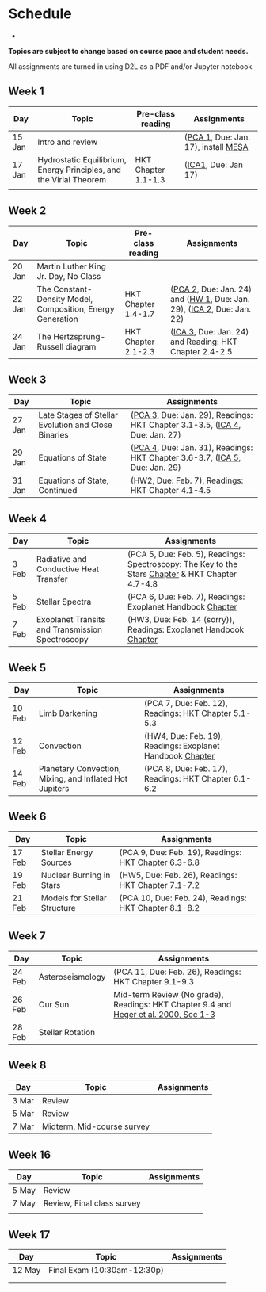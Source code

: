 # Schedule
-

**Topics are subject to change based on course pace and student needs.**

All assignments are turned in using D2L as a PDF and/or Jupyter notebook.

## Week 1

| Day    | Topic                                                               |    Pre-class reading    | Assignments                                                 |
| ------ | ------------------------------------------------------------------- | ----------------------- | ----------------------------------------------------------- |
| 15 Jan | Intro and review                                                    |                         |   ([PCA 1](assignments/pca1.md), Due: Jan. 17), install [MESA](https://docs.mesastar.org/en/24.08.1/quickstart.html)                      |
| 17 Jan | Hydrostatic Equilibrium, Energy Principles, and the Virial Theorem  |  HKT Chapter 1.1-1.3    |     ([ICA1](assignments/ica1.ipynb), Due: Jan 17)                                                        |
|        |                                                                     |                         |                                                             |

## Week 2

| Day    | Topic                                                               |   Pre-class reading     | Assignments                                                 |
| ------ | ------------------------------------------------------------------- | ----------------------- | ----------------------------------------------------------- |
| 20 Jan | Martin Luther King Jr. Day, No Class                                |                         |                                                             |
| 22 Jan | The Constant-Density Model, Composition, Energy Generation                         |   HKT Chapter 1.4-1.7   |       ([PCA 2](assignments/pca2.md), Due: Jan. 24) and ([HW 1](assignments/hw1.md), Due: Jan. 29), ([ICA 2](assignments/ica2.ipynb), Due: Jan. 22)         |
| 24 Jan | The Hertzsprung-Russell diagram                                     |   HKT Chapter 2.1-2.3   |       ([ICA 3](assignments/ica3.ipynb), Due: Jan. 24)   and Reading: HKT Chapter 2.4-2.5                                                   |

## Week 3

| Day    | Topic                                                               | Assignments                                                                           |
| ------ | ------------------------------------------------------------------- | ------------------------------------------------------------------------------------- |
| 27 Jan | Late Stages of Stellar Evolution and Close Binaries                 |  ([PCA 3](assignments/pca3.md), Due: Jan. 29), Readings: HKT Chapter 3.1-3.5, ([ICA 4](assignments/ica4.ipynb), Due: Jan. 27)          |
| 29 Jan | Equations of State                                                  |  ([PCA 4](assignments/pca4.md), Due: Jan. 31), Readings: HKT Chapter 3.6-3.7, ([ICA 5](assignments/ica5.ipynb), Due: Jan. 29)           |
| 31 Jan | Equations of State, Continued                                       |  (HW2, Due: Feb. 7), Readings:   HKT Chapter 4.1-4.5                                  |

## Week 4

| Day    | Topic                                                               | Assignments                                                                           |
| ------ | ------------------------------------------------------------------- | ------------------------------------------------------------------------------------- |
| 3 Feb  | Radiative and Conductive Heat Transfer                              |  (PCA 5, Due: Feb. 5), Readings: Spectroscopy: The Key to the Stars [Chapter](https://rdcu.be/d57mB)  & HKT Chapter 4.7-4.8  |
| 5 Feb  | Stellar Spectra                                                     |  (PCA 6, Due: Feb. 7), Readings: Exoplanet Handbook [Chapter](https://rdcu.be/d57mI)   |
| 7 Feb  | Exoplanet Transits and Transmission Spectroscopy                    |  (HW3, Due: Feb. 14 (sorry)), Readings: Exoplanet Handbook [Chapter](https://rdcu.be/d57mN)  |

## Week 5

| Day    | Topic                                                               | Assignments                                                                           |
| ------ | ------------------------------------------------------------------- | ------------------------------------------------------------------------------------- |
| 10 Feb | Limb Darkening                                                      |  (PCA 7, Due: Feb. 12), Readings: HKT Chapter 5.1-5.3                                       |
| 12 Feb | Convection                                                          |  (HW4, Due: Feb. 19), Readings: Exoplanet Handbook [Chapter](https://rdcu.be/d57nl)   |
| 14 Feb | Planetary Convection, Mixing, and Inflated Hot Jupiters             |  (PCA 8, Due: Feb. 17), Readings: HKT Chapter 6.1-6.2                                 |

## Week 6

| Day    | Topic                                                               |  Assignments                                                                          |
| ------ | ------------------------------------------------------------------- | ------------------------------------------------------------------------------------- |
| 17 Feb | Stellar Energy Sources                                              |  (PCA 9, Due: Feb. 19), Readings: HKT Chapter 6.3-6.8                                 |
| 19 Feb | Nuclear Burning in Stars                                            |  (HW5, Due: Feb. 26), Readings:   HKT Chapter 7.1-7.2                                 |
| 21 Feb | Models for Stellar Structure                                        |  (PCA 10, Due: Feb. 24), Readings:  HKT Chapter 8.1-8.2                             |

## Week 7

| Day    | Topic                                                               | Assignments                                                                           |
| ------ | ------------------------------------------------------------------- | ------------------------------------------------------------------------------------- |
| 24 Feb | Asteroseismology                                                    |  (PCA 11, Due: Feb. 26), Readings:   HKT Chapter 9.1-9.3                              |
| 26 Feb | Our Sun                                                             |   Mid-term Review (No grade), Readings: HKT Chapter 9.4 and [Heger et al. 2000, Sec 1-3](https://iopscience.iop.org/article/10.1086/308158)       |
| 28 Feb | Stellar Rotation                                                    |                                                                                       |

## Week 8

| Day    | Topic                                                               | Assignments                                                                           |
| ------ | ------------------------------------------------------------------- | ------------------------------------------------------------------------------------- |
| 3 Mar  | Review                                                              |                                                                                       |
| 5 Mar  | Review                                                              |                                                                                       |
| 7 Mar  | Midterm, Mid-course survey                                          |                                                                                       |


## Week 16

| Day    | Topic                                                               |   Assignments                                                                         |
| ------ | ------------------------------------------------------------------- | ------------------------------------------------------------------------------------- |
| 5 May | Review                                                               |                                                                                       |
| 7 May | Review, Final class survey                                           |                                                                                       |
|       |                                                                      |                                                                                       |


## Week 17

| Day    | Topic                                                               | Assignments                                                                           |
| ------ | ------------------------------------------------------------------- | ------------------------------------------------------------------------------------- |
| 12 May | Final Exam (10:30am-12:30p)                                         |                                                                                       |
|        |                                                                     |                                                                                       |
|        |                                                                     |                                                                                       |      